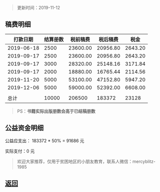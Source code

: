 > 更新时间：2019-11-12

## 稿费明细

| 打款日期   | **结算册数** | 税前稿费 | 税后稿费 | 税金    |
| ---------- | ------------ | -------- | -------- | ------- |
| 2019-06-18 | 2500         | 23600.00 | 20956.80 | 2643.20 |
| 2019-09-17 | 2500         | 23600.00 | 20956.80 | 2643.20 |
| 2019-09-17 | 3000         | 28320.00 | 25148.16 | 3171.84 |
| 2019-09-17 | 2000         | 18880.00 | 16765.44 | 2114.56 |
| 2019-11-20 | 5000         | 53100.00 | 47152.80 | 5947.20 |
| 2019-12-06 | 5000         | 59000.00 | 52392.00 | 6608.00 |
|            |              |          |          |         |
| 总计       | 10000        | 206500   | 183372   | 23128   |

> PS：**书籍实际出版册数会高于已结稿册数**



## 公益资金明细

公益应支出： 183372 * 50% = 91686 元

实际支付：0 元

> 欢迎大家推荐，仅用于贫困地区的小朋友教育，联系人微信：mercyblitz-1985



## [返回](/books/thinking-in-spring-boot/)
